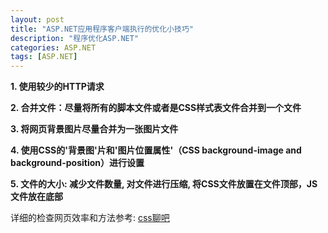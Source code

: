 ```yaml
---
layout: post
title: "ASP.NET应用程序客户端执行的优化小技巧"
description: "程序优化ASP.NET"
categories: ASP.NET
tags: [ASP.NET]
---
```

**1. 使用较少的HTTP请求**

**2. 合并文件：尽量将所有的脚本文件或者是CSS样式表文件合并到一个文件**

**3. 将网页背景图片尽量合并为一张图片文件**

**4. 使用CSS的'背景图'片和'图片位置属性'（CSS background-image and background-position）进行设置**

**5. 文件的大小: 减少文件数量, 对文件进行压缩, 将CSS文件放置在文件顶部，JS文件放在底部**


详细的检查网页效率和方法参考: [css聊吧](http://www.css8.cn/chat/dispbbs.asp?boardid=26&Id=493)



